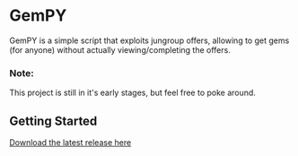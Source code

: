# GemPY
GemPY is a simple script that exploits jungroup offers, allowing to get gems (for anyone) without actually viewing/completing the offers.
### Note:
This project is still in it's early stages, but feel free to poke around.

## Getting Started
[Download the latest release here](https://github.com/khanxbahria/GemPY/releases/latest/download/GemPY.exe)
